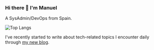 ### Hi there 👋 I'm Manuel

A SysAdmin/DevOps from Spain.

![Top Langs](https://github-readme-stats.vercel.app/api/top-langs/?username=aorith&layout=compact)

I've recently started to write about tech-related topics I encounter daily through [my new blog](https://aorith.github.io/).
